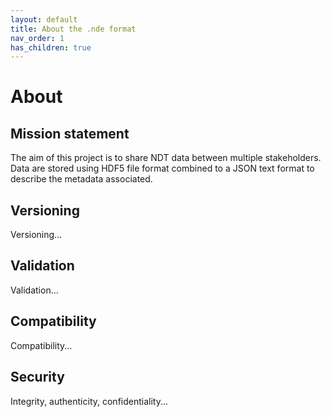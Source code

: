 ```yaml
---
layout: default
title: About the .nde format 
nav_order: 1
has_children: true
---
```


# About 
## Mission statement
The aim of this project is to share NDT data between multiple stakeholders. Data are stored using HDF5 file format combined to a JSON text format to describe the metadata associated.

## Versioning
Versioning...

## Validation
Validation...

## Compatibility
Compatibility...

## Security
Integrity, authenticity, confidentiality...